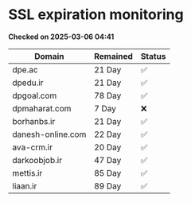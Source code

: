 # SSL expiration monitoring

**Checked on 2025-03-06 04:41**

| Domain | Remained | Status       |
|--------|----------|--------------|
| dpe.ac     | 21 Day   | ✅ |
| dpedu.ir     | 21 Day   | ✅ |
| dpgoal.com     | 78 Day   | ✅ |
| dpmaharat.com     | 7 Day   | ❌ |
| borhanbs.ir     | 21 Day   | ✅ |
| danesh-online.com     | 22 Day   | ✅ |
| ava-crm.ir     | 20 Day   | ✅ |
| darkoobjob.ir     | 47 Day   | ✅ |
| mettis.ir     | 85 Day   | ✅ |
| liaan.ir     | 89 Day   | ✅ |
